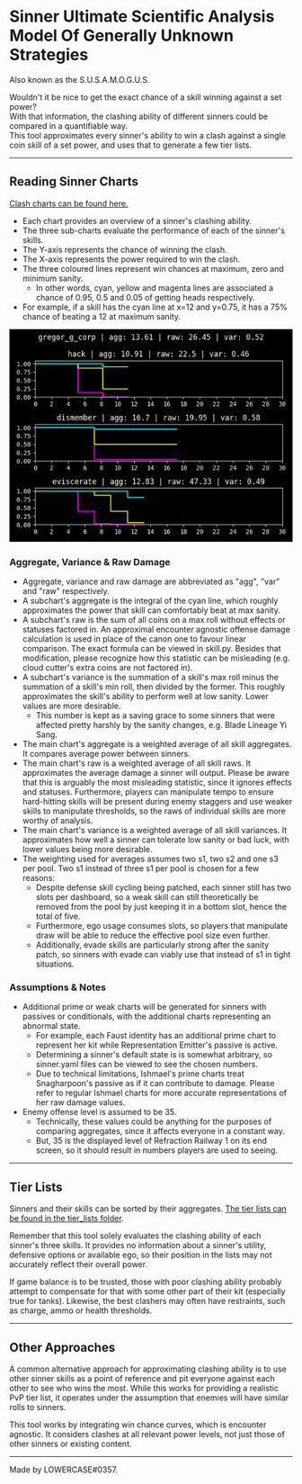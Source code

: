 # Sinner Ultimate Scientific Analysis Model Of Generally Unknown Strategies

Also known as the S.U.S.A.M.O.G.U.S.

Wouldn't it be nice to get the exact chance of a skill winning against a set power?  
With that information, the clashing ability of different sinners could be compared in a quantifiable way.  
This tool approximates every sinner's ability to win a clash against a single coin skill of a set power, and uses that to generate a few tier lists.

---

## Reading Sinner Charts

[Clash charts can be found here.](charts/)

- Each chart provides an overview of a sinner's clashing ability.
- The three sub-charts evaluate the performance of each of the sinner's skills.
- The Y-axis represents the chance of winning the clash.
- The X-axis represents the power required to win the clash.
- The three coloured lines represent win chances at maximum, zero and minimum sanity.
	- In other words, cyan, yellow and magenta lines are associated a chance of 0.95, 0.5 and 0.05 of getting heads respectively.
- For example, if a skill has the cyan line at x=12 and y=0.75, it has a 75% chance of beating a 12 at maximum sanity.

![G Corp Gregor's Chart](charts/gregor_g_corp.png)

### Aggregate, Variance & Raw Damage

- Aggregate, variance and raw damage are abbreviated as "agg", "var" and "raw" respectively.
- A subchart's aggregate is the integral of the cyan line, which roughly approximates the power that skill can comfortably beat at max sanity.
- A subchart's raw is the sum of all coins on a max roll without effects or statuses factored in. An approximal encounter agnostic offense damage calculation is used in place of the canon one to favour linear comparison. The exact formula can be viewed in skill.py. Besides that modification, please recognize how this statistic can be misleading (e.g. cloud cutter's extra coins are not factored in).
- A subchart's variance is the summation of a skill's max roll minus the summation of a skill's min roll, then divided by the former. This roughly approximates the skill's ability to perform well at low sanity. Lower values are more desirable.
	- This number is kept as a saving grace to some sinners that were affected pretty harshly by the sanity changes, e.g. Blade Lineage Yi Sang.
- The main chart's aggregate is a weighted average of all skill aggregates. It compares average power between sinners.
- The main chart's raw is a weighted average of all skill raws. It approximates the average damage a sinner will output. Please be aware that this is arguably the most misleading statistic, since it ignores effects and statuses. Furthermore, players can manipulate tempo to ensure hard-hitting skills will be present during enemy staggers and use weaker skills to manipulate thresholds, so the raws of individual skills are more worthy of analysis.
- The main chart's variance is a weighted average of all skill variances. It approximates how well a sinner can tolerate low sanity or bad luck, with lower values being more desirable.
- The weighting used for averages assumes two s1, two s2 and one s3 per pool. Two s1 instead of three s1 per pool is chosen for a few reasons:
	- Despite defense skill cycling being patched, each sinner still has two slots per dashboard, so a weak skill can still theoretically be removed from the pool by just keeping it in a bottom slot, hence the total of five.
	- Furthermore, ego usage consumes slots, so players that manipulate draw will be able to reduce the effective pool size even further.
	- Additionally, evade skills are particularly strong after the sanity patch, so sinners with evade can viably use that instead of s1 in tight situations.

### Assumptions & Notes

- Additional prime or weak charts will be generated for sinners with passives or conditionals, with the additional charts representing an abnormal state.
	- For example, each Faust identity has an additional prime chart to represent her kit while Representation Emitter's passive is active.
	- Determining a sinner's default state is is somewhat arbitrary, so sinner.yaml files can be viewed to see the chosen numbers.
	- Due to technical limitations, Ishmael's prime charts treat Snagharpoon's passive as if it can contribute to damage. Please refer to regular Ishmael charts for more accurate representations of her raw damage values.
- Enemy offense level is assumed to be 35.
	- Technically, these values could be anything for the purposes of comparing aggregates, since it affects everyone in a constant way.
	- But, 35 is the displayed level of Refraction Railway 1 on its end screen, so it should result in numbers players are used to seeing.

---

## Tier Lists

Sinners and their skills can be sorted by their aggregates. [The tier lists can be found in the tier_lists folder](tier_lists/).

Remember that this tool solely evaluates the clashing ability of each sinner's three skills. It provides no information about a sinner's utility, defensive options or available ego, so their position in the lists may not accurately reflect their overall power.

If game balance is to be trusted, those with poor clashing ability probably attempt to compensate for that with some other part of their kit (especially true for tanks). Likewise, the best clashers may often have restraints, such as charge, ammo or health thresholds.

---

## Other Approaches

A common alternative approach for approximating clashing ability is to use other sinner skills as a point of reference and pit everyone against each other to see who wins the most. While this works for providing a realistic PvP tier list, it operates under the assumption that enemies will have similar rolls to sinners.

This tool works by integrating win chance curves, which is encounter agnostic. It considers clashes at all relevant power levels, not just those of other sinners or existing content.

---

Made by LOWERCASE#0357.
